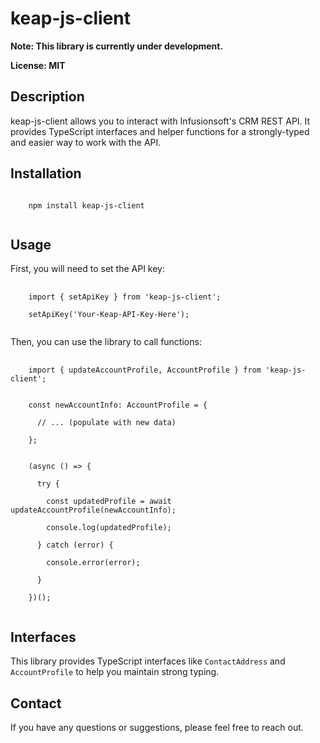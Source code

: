   <h1>keap-js-client</h1>

  <p>
    <strong>Note: This library is currently under development.</strong>
  </p>

  <p>
    <strong>License: MIT</strong>
  </p>

  <h2>Description</h2>
  <p>
    keap-js-client allows you to interact with Infusionsoft's CRM REST API. It provides TypeScript interfaces and helper functions for a strongly-typed and easier way to work with the API.
  </p>

  <h2>Installation</h2>
  <code>
    npm install keap-js-client
  </code>

  <h2>Usage</h2>
  <p>First, you will need to set the API key:</p>
  <pre>
  <code>
    import { setApiKey } from 'keap-js-client';<br>
    setApiKey('Your-Keap-API-Key-Here');
  </code>
</pre>
  <p>Then, you can use the library to call functions:</p>
  <pre>
  <code>
    import { updateAccountProfile, AccountProfile } from 'keap-js-client';<br><br>
    const newAccountInfo: AccountProfile = {<br>
      // ... (populate with new data)<br>
    };<br><br>
    (async () => {<br>
      try {<br>
        const updatedProfile = await updateAccountProfile(newAccountInfo);<br>
        console.log(updatedProfile);<br>
      } catch (error) {<br>
        console.error(error);<br>
      }<br>
    })();
  </code>
</pre>
  <h2>Interfaces</h2>
  <p>This library provides TypeScript interfaces like <code>ContactAddress</code> and <code>AccountProfile</code> to help you maintain strong typing.</p>

  <h2>Contact</h2>
  <p>If you have any questions or suggestions, please feel free to reach out.</p>

</body>
